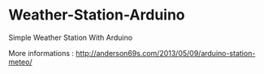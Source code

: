 Weather-Station-Arduino
=======================

Simple Weather Station With Arduino

More informations : http://anderson69s.com/2013/05/09/arduino-station-meteo/
